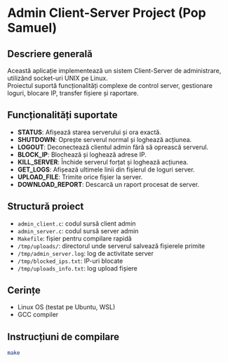 # Admin Client-Server Project (Pop Samuel)

## Descriere generală
Această aplicație implementează un sistem Client-Server de administrare, utilizând socket-uri UNIX pe Linux.  
Proiectul suportă funcționalități complexe de control server, gestionare loguri, blocare IP, transfer fișiere și raportare.

## Funcționalități suportate
- **STATUS**: Afișează starea serverului și ora exactă.
- **SHUTDOWN**: Oprește serverul normal și loghează acțiunea.
- **LOGOUT**: Deconectează clientul admin fără să oprească serverul.
- **BLOCK_IP**: Blochează și loghează adrese IP.
- **KILL_SERVER**: Închide serverul forțat și loghează acțiunea.
- **GET_LOGS**: Afișează ultimele linii din fișierul de loguri server.
- **UPLOAD_FILE**: Trimite orice fișier la server.
- **DOWNLOAD_REPORT**: Descarcă un raport procesat de server.

## Structură proiect
- `admin_client.c`: codul sursă client admin
- `admin_server.c`: codul sursă server admin
- `Makefile`: fișier pentru compilare rapidă
- `/tmp/uploads/`: directorul unde serverul salvează fișierele primite
- `/tmp/admin_server.log`: log de activitate server
- `/tmp/blocked_ips.txt`: IP-uri blocate
- `/tmp/uploads_info.txt`: log upload fișiere

## Cerințe
- Linux OS (testat pe Ubuntu, WSL)
- GCC compiler

## Instrucțiuni de compilare
```bash
make

